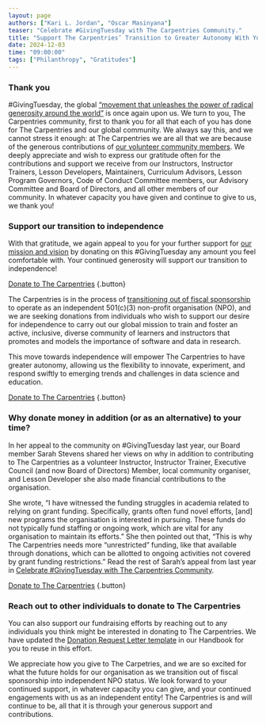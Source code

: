 ```yaml
---
layout: page
authors: ["Kari L. Jordan", "Oscar Masinyana"]
teaser: "Celebrate #GivingTuesday with The Carpentries Community."
title: "Support The Carpentries’ Transition to Greater Autonomy With Your Donations"
date: 2024-12-03
time: "09:00:00"
tags: ["Philanthropy", "Gratitudes"]
---
```


### Thank you

#GivingTuesday, the global [“movement that unleashes the power of radical generosity around the world”](https://www.givingtuesday.org/about/) is once again upon us. We turn to you, The Carpentries community, first to thank you for all that each of you has done for The Carpentries and our global community. We always say this, and we cannot stress it enough: at The Carpentries we are all that we are because of the generous contributions of [our volunteer community members](/community/). We deeply appreciate and wish to express our gratitude often for the contributions and support we receive from our Instructors, Instructor Trainers, Lesson Developers, Maintainers, Curriculum Advisors, Lesson Program Governors, Code of Conduct Committee members, our Advisory Committee and Board of Directors, and all other members of our community. In whatever capacity you have given and continue to give to us, we thank you! 

### Support our transition to independence 

With that gratitude, we again appeal to you for your further support for [our mission and vision](/about-us/#our-vision) by donating on this #GivingTuesday any amount you feel comfortable with. Your continued generosity will support our transition to independence!

[Donate to The Carpentries](https://give.communityin.org/TheCarpentries?ref=ab_3YLLe3LMyx83YLLe3LMyx8)
{.button}

The Carpentries is in the process of [transitioning out of fiscal sponsorship](/blog/2023/08/carpentries-transition-to-independent-status/) to operate as an independent 501(c)(3) non-profit organisation (NPO), and we are seeking donations from individuals who wish to support our desire for independence to carry out our global mission to train and foster an active, inclusive, diverse community of learners and instructors that promotes and models the importance of software and data in research. 

This move towards independence will empower The Carpentries to have greater autonomy, allowing us the flexibility to innovate, experiment, and respond swiftly to emerging trends and challenges in data science and education.

[Donate to The Carpentries](https://give.communityin.org/TheCarpentries?ref=ab_3YLLe3LMyx83YLLe3LMyx8)
{.button}

### Why donate money in addition (or as an alternative) to your time?

In her appeal to the community on #GivingTuesday last year, our Board member Sarah Stevens shared her views on why in addition to contributing to The Carpentries as a volunteer Instructor, Instructor Trainer, Executive Council (and now Board of Directors) Member, local community organiser, and Lesson Developer she also made financial contributions to the organisation. 

She wrote, “I have witnessed the funding struggles in academia related to relying on grant funding. Specifically, grants often fund novel efforts, [and] new programs the organisation is interested in pursuing. These funds do not typically fund staffing or ongoing work, which are vital for any organisation to maintain its efforts.” She then pointed out that, “This is why The Carpentries needs more “unrestricted” funding, like that available through donations, which can be allotted to ongoing activities not covered by grant funding restrictions.” Read the rest of Sarah’s appeal from last year in [Celebrate #GivingTuesday with The Carpentries Community](/blog/2023/11/celebrate-givingtuesday-with-the-carpentries/). 

[Donate to The Carpentries](https://give.communityin.org/TheCarpentries?ref=ab_3YLLe3LMyx83YLLe3LMyx8)
{.button}

### Reach out to other individuals to donate to The Carpentries

You can also support our fundraising efforts by reaching out to any individuals you think might be interested in donating to The Carpentries. We have updated the [Donation Request Letter template](https://docs.carpentries.org/topic_folders/fundraising/donation-request-resources.html) in our Handbook for you to reuse in this effort. 

We appreciate how you give to The Carpetries, and we are so excited for what the future holds for our organisation as we transition out of fiscal sponsorship into independent NPO status. We look forward to your continued support, in whatever capacity you can give, and your continued engagements with us as an independent entity! The Carpentries is and will continue to be, all that it is through your generous support and contributions. 
